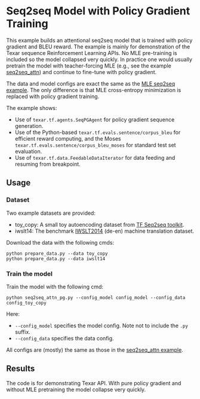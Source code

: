 # Seq2seq Model with Policy Gradient Training #

This example builds an attentional seq2seq model that is trained with policy gradient and BLEU reward. The example is mainly for demonstration of the Texar sequence Reinforcement Learning APIs. No MLE pre-training is included so the model collapsed very quickly. In practice one would usually pretrain the model with teacher-forcing MLE (e.g., see the example [seq2seq_attn](../seq2seq_attn)) and continue to fine-tune with policy gradient. 

The data and model configs are exact the same as the [MLE seq2seq example](../seq2seq_attn). The only difference is that MLE cross-entropy minimization is replaced with policy gradient training.

The example shows:
  * Use of `texar.tf.agents.SeqPGAgent` for policy gradient sequence generation.
  * Use of the Python-based `texar.tf.evals.sentence/corpus_bleu` for efficient reward computing, and the Moses `texar.tf.evals.sentence/corpus_bleu_moses`
    for standard test set evaluation.
  * Use of `texar.tf.data.FeedableDataIterator` for data feeding and resuming from breakpoint. 

## Usage ##

### Dataset ###

Two example datasets are provided:

  * toy_copy: A small toy autoencoding dataset from [TF Seq2seq toolkit](https://github.com/google/seq2seq/tree/2500c26add91b079ca00cf1f091db5a99ddab9ae).
  * iwslt14: The benchmark [IWSLT2014](https://sites.google.com/site/iwsltevaluation2014/home) (de-en) machine translation dataset. 

Download the data with the following cmds:

```
python prepare_data.py --data toy_copy
python prepare_data.py --data iwslt14
```

### Train the model ###

Train the model with the following cmd:

```
python seq2seq_attn_pg.py --config_model config_model --config_data config_toy_copy
```

Here:
  * `--config_model` specifies the model config. Note not to include the `.py` suffix.
  * `--config_data` specifies the data config.

All configs are (mostly) the same as those in the [seq2seq_attn example](../seq2seq_attn).

## Results ##

The code is for demonstrating Texar API. With pure policy gradient and without MLE pretraining the model collapse very quickly. 
